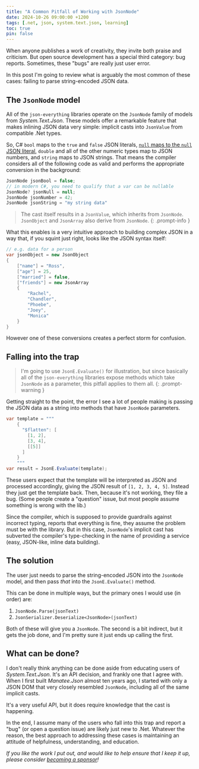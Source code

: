 ```yaml
---
title: "A Common Pitfall of Working with JsonNode"
date: 2024-10-26 09:00:00 +1200
tags: [.net, json, system.text.json, learning]
toc: true
pin: false
---
```


When anyone publishes a work of creativity, they invite both praise and criticism.  But open source development has a special third category: bug reports.  Sometimes, these "bugs" are really just user error.

In this post I'm going to review what is arguably the most common of these cases: failing to parse string-encoded JSON data.

## The `JsonNode` model 

All of the `json-everything` libraries operate on the `JsonNode` family of models from _System.Text.Json_.  These models offer a remarkable feature that makes inlining JSON data very simple:  implicit casts into `JsonValue` from compatible .Net types.

So, C# `bool` maps to the `true` and `false` JSON literals, [`null` maps to the `null` JSON literal](./null-has-value-too), `double` and all of the other numeric types map to JSON numbers, and `string` maps to JSON strings.  That means the compiler considers all of the following code as valid and performs the appropriate conversion in the background:

```c#
JsonNode jsonBool = false;
// in modern C#, you need to qualify that a var can be nullable
JsonNode? jsonNull = null;
JsonNode jsonNumber = 42;
JsonNode jsonString = "my string data"
```

> The cast itself results in a `JsonValue`, which inherits from `JsonNode`.  `JsonObject` and `JsonArray` also derive from `JsonNode`.
{: .prompt-info }

What this enables is a very intuitive approach to building complex JSON in a way that, if you squint just right, looks like the JSON syntax itself:

```c#
// e.g. data for a person
var jsonObject = new JsonObject
{
    ["name"] = "Ross",
    ["age"] = 25,
    ["married"] = false,
    ["friends"] = new JsonArray
    {
        "Rachel",
        "Chandler",
        "Phoebe",
        "Joey",
        "Monica"
    }
}
```

However one of these conversions creates a perfect storm for confusion.

## Falling into the trap

> I'm going to use `JsonE.Evaluate()` for illustration, but since basically all of the `json-everything` libraries expose methods which take `JsonNode` as a parameter, this pitfall applies to them all.
{: .prompt-warning }

Getting straight to the point, the error I see a lot of people making is passing the JSON data as a string into methods that have `JsonNode` parameters.

```c#
var template = """
    {
      "$flatten": [
        [1, 2],
        [3, 4],
        [[5]]
      ]
    }
    """
var result = JsonE.Evaluate(template);
```

These users expect that the template will be interpreted as JSON and processed accordingly, giving the JSON result of `[1, 2, 3, 4, 5]`.  Instead they just get the template back.  Then, because it's not working, they file a bug.  (Some people create a "question" issue, but most people assume something is wrong with the lib.)

Since the compiler, which is supposed to provide guardrails against incorrect typing, reports that everything is fine, they assume the problem must be with the library.  But in this case, `JsonNode`'s implicit cast has subverted the compiler's type-checking in the name of providing a service (easy, JSON-like, inline data building).

## The solution

The user just needs to parse the string-encoded JSON into the `JsonNode` model, and then pass _that_ into the `JsonE.Evaluate()` method.

This can be done in multiple ways, but the primary ones I would use (in order) are:

1. `JsonNode.Parse(jsonText)`
2. `JsonSerializer.Deserialize<JsonNode>(jsonText)`

Both of these will give you a `JsonNode`.  The second is a bit indirect, but it gets the job done, and I'm pretty sure it just ends up calling the first.

## What can be done?

I don't really think anything can be done aside from educating users of _System.Text.Json_.  It's an API decision, and frankly one that I agree with.  When I first built _Manatee.Json_ almost ten years ago, I started with only a JSON DOM that very closely resembled `JsonNode`, including all of the same implicit casts.

It's a very useful API, but it does require knowledge that the cast is happening.

In the end, I assume many of the users who fall into this trap and report a "bug" (or open a question issue) are likely just new to .Net.  Whatever the reason, the best approach to addressing these cases is maintaining an attitude of helpfulness, understanding, and education.

_If you like the work I put out, and would like to help ensure that I keep it up, please consider [becoming a sponsor](https://github.com/sponsors/gregsdennis)!_
